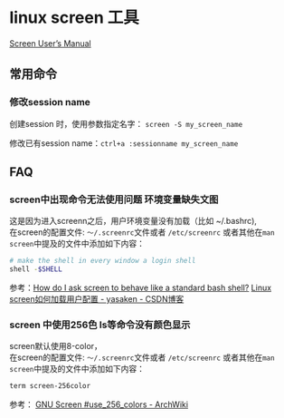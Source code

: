 # linux screen 工具

[Screen User’s Manual](https://www.gnu.org/software/screen/manual/screen.html)

## 常用命令

### 修改session name

创建session 时，使用参数指定名字： `screen -S my_screen_name`

修改已有session name：`ctrl+a :sessionname my_screen_name`

## FAQ

### screen中出现命令无法使用问题 环境变量缺失文图

这是因为进入screenn之后，用户环境变量没有加载（比如 ~/.bashrc),  
在screen的配置文件: `～/.screenrc`文件或者 `/etc/screenrc` 或者其他在`man screen`中提及的文件中添加如下内容：

```bash
# make the shell in every window a login shell
shell -$SHELL
```

参考：[How do I ask screen to behave like a standard bash shell?](https://serverfault.com/questions/126009/how-do-i-ask-screen-to-behave-like-a-standard-bash-shell)  [Linux screen如何加载用户配置 - yasaken - CSDN博客](https://blog.csdn.net/yasaken/article/details/7418583)

### screen 中使用256色 ls等命令没有颜色显示

screen默认使用8-color，  
在screen的配置文件: `～/.screenrc`文件或者 `/etc/screenrc` 或者其他在`man screen`中提及的文件中添加如下内容：

```bash
term screen-256color
```

参考： [GNU Screen #use_256_colors - ArchWiki](https://wiki.archlinux.org/index.php/GNU_Screen#Use_256_colors)